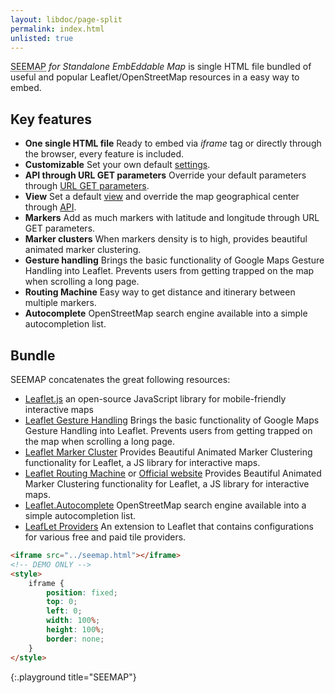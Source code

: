 ```yaml
---
layout: libdoc/page-split
permalink: index.html
unlisted: true
---
```

<abbr title="Standalone EmbEddable Map">SEEMAP</abbr> *for Standalone EmbEddable Map* is single HTML file bundled of useful and popular Leaflet/OpenStreetMap resources in a easy way to embed.

## Key features

* **One single HTML file** Ready to embed via *iframe* tag or directly through the browser, every feature is included.
* **Customizable** Set your own default [settings](settings).
* **API through URL GET parameters** Override your default parameters through [URL GET parameters](api.html).
* **View** Set a default [view](view.html) and override the map geographical center through [API](api.html).
* **Markers** Add as much markers with latitude and longitude through URL GET parameters.
* **Marker clusters** When markers density is to high, provides beautiful animated marker clustering.
* **Gesture handling** Brings the basic functionality of Google Maps Gesture Handling into Leaflet. Prevents users from getting trapped on the map when scrolling a long page. 
* **Routing Machine** Easy way to get distance and itinerary between multiple markers.
* **Autocomplete** OpenStreetMap search engine available into a simple autocompletion list.

## Bundle

SEEMAP concatenates the great following resources:

* [Leaflet.js](https://leafletjs.com/) an open-source JavaScript library
for mobile-friendly interactive maps
* [Leaflet Gesture Handling](https://github.com/elmarquis/Leaflet.GestureHandling) Brings the basic functionality of Google Maps Gesture Handling into Leaflet. Prevents users from getting trapped on the map when scrolling a long page. 
* [Leaflet Marker Cluster](https://github.com/Leaflet/Leaflet.markercluster) Provides Beautiful Animated Marker Clustering functionality for Leaflet, a JS library for interactive maps.
* [Leaflet Routing Machine](https://github.com/perliedman/leaflet-routing-machine) or [Official website](https://www.liedman.net/leaflet-routing-machine/) Provides Beautiful Animated Marker Clustering functionality for Leaflet, a JS library for interactive maps.
* [Leaflet.Autocomplete](https://github.com/tomik23/Leaflet.Autocomplete) OpenStreetMap search engine available into a simple autocompletion list.
* [LeafLet Providers](https://github.com/leaflet-extras/leaflet-providers) An extension to Leaflet that contains configurations for various free and paid tile providers.


```html
<iframe src="../seemap.html"></iframe>
<!-- DEMO ONLY -->
<style>
    iframe {
        position: fixed;
        top: 0;
        left: 0;
        width: 100%;
        height: 100%;
        border: none;
    }
</style>
```
{:.playground title="SEEMAP"}
